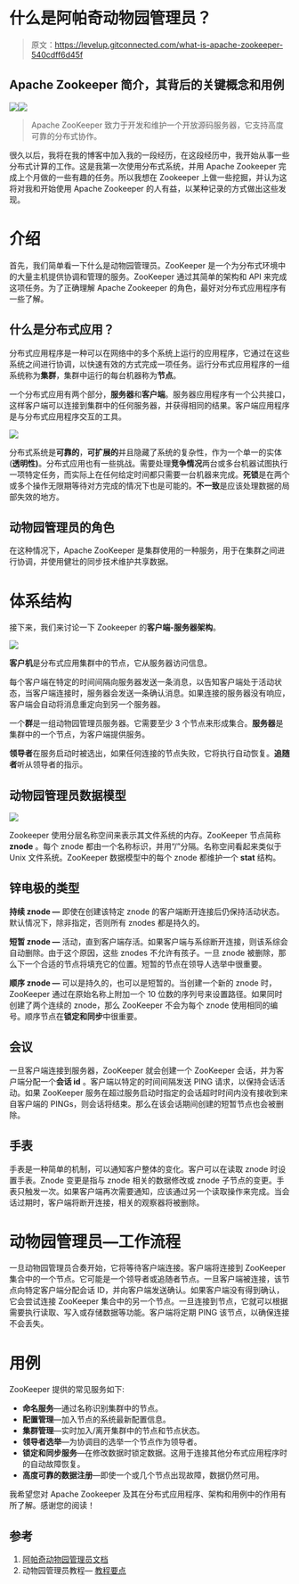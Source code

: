# 什么是阿帕奇动物园管理员？

> 原文：<https://levelup.gitconnected.com/what-is-apache-zookeeper-540cdff6d45f>

## Apache Zookeeper 简介，其背后的关键概念和用例

![](img/ebe4210b095bf01994971cd40c93cd24.png)![](img/d5acb06b568f69028ae7bb32cdf55f1f.png)

> Apache ZooKeeper 致力于开发和维护一个开放源码服务器，它支持高度可靠的分布式协作。

很久以后，我将在我的博客中加入我的一段经历，在这段经历中，我开始从事一些分布式计算的工作。这是我第一次使用分布式系统，并用 Apache Zookeeper 完成上个月做的一些有趣的任务。所以我想在 Zookeeper 上做一些挖掘，并认为这将对我和开始使用 Apache Zookeeper 的人有益，以某种记录的方式做出这些发现。

# 介绍

首先，我们简单看一下什么是动物园管理员。ZooKeeper 是一个为分布式环境中的大量主机提供协调和管理的服务。ZooKeeper 通过其简单的架构和 API 来完成这项任务。为了正确理解 Apache Zookeeper 的角色，最好对分布式应用程序有一些了解。

## 什么是分布式应用？

分布式应用程序是一种可以在网络中的多个系统上运行的应用程序，它通过在这些系统之间进行协调，以快速有效的方式完成一项任务。运行分布式应用程序的一组系统称为**集群**，集群中运行的每台机器称为**节点**。

一个分布式应用有两个部分，**服务器**和**客户端**。服务器应用程序有一个公共接口，这样客户端可以连接到集群中的任何服务器，并获得相同的结果。客户端应用程序是与分布式应用程序交互的工具。

![](img/b5e63e3dca9b3e343725428f77c4970e.png)

分布式系统是**可靠的**，**可扩展的**并且隐藏了系统的复杂性，作为一个单一的实体(**透明性)**。分布式应用也有一些挑战。需要处理**竞争情况**两台或多台机器试图执行一项特定任务，而实际上在任何给定时间都只需要一台机器来完成。**死锁**是在两个或多个操作无限期等待对方完成的情况下也是可能的。**不一致**是应该处理数据的局部失效的地方。

## 动物园管理员的角色

在这种情况下，Apache ZooKeeper 是集群使用的一种服务，用于在集群之间进行协调，并使用健壮的同步技术维护共享数据。

# 体系结构

接下来，我们来讨论一下 Zookeeper 的**客户端-服务器架构**。

![](img/c8ec8cb4a8440333558059974b44a2da.png)

**客户机**是分布式应用集群中的节点，它从服务器访问信息。

每个客户端在特定的时间间隔向服务器发送一条消息，以告知客户端处于活动状态，当客户端连接时，服务器会发送一条确认消息。如果连接的服务器没有响应，客户端会自动将消息重定向到另一个服务器。

一个**群**是一组动物园管理员服务器。它需要至少 3 个节点来形成集合。**服务器**是集群中的一个节点，为客户端提供服务。

**领导者**在服务启动时被选出，如果任何连接的节点失败，它将执行自动恢复。**追随者**听从领导者的指示。

## 动物园管理员数据模型

![](img/b14edc1a9a707d42fa18cda4596d1461.png)

Zookeeper 使用分层名称空间来表示其文件系统的内存。ZooKeeper 节点简称 **znode** 。每个 znode 都由一个名称标识，并用“/”分隔。名称空间看起来类似于 Unix 文件系统。ZooKeeper 数据模型中的每个 znode 都维护一个 **stat** 结构。

## 锌电极的类型

**持续 znode —** 即使在创建该特定 znode 的客户端断开连接后仍保持活动状态。默认情况下，除非指定，否则所有 znodes 都是持久的。

**短暂 znode —** 活动，直到客户端存活。如果客户端与系综断开连接，则该系综会自动删除。由于这个原因，这些 znodes 不允许有孩子。一旦 znode 被删除，那么下一个合适的节点将填充它的位置。短暂的节点在领导人选举中很重要。

**顺序 znode —** 可以是持久的，也可以是短暂的。当创建一个新的 znode 时，ZooKeeper 通过在原始名称上附加一个 10 位数的序列号来设置路径。如果同时创建了两个连续的 znode，那么 ZooKeeper 不会为每个 znode 使用相同的编号。顺序节点在**锁定和同步**中很重要。

## 会议

一旦客户端连接到服务器，ZooKeeper 就会创建一个 ZooKeeper 会话，并为客户端分配一个**会话 id** 。客户端以特定的时间间隔发送 PING 请求，以保持会话活动。如果 ZooKeeper 服务在超过服务启动时指定的会话超时时间内没有接收到来自客户端的 PINGs，则会话将结束。那么在该会话期间创建的短暂节点也会被删除。

## 手表

手表是一种简单的机制，可以通知客户整体的变化。客户可以在读取 znode 时设置手表。Znode 变更是指与 znode 相关的数据修改或 znode 子节点的变更。手表只触发一次。如果客户端再次需要通知，应该通过另一个读取操作来完成。当会话过期时，客户端将断开连接，相关的观察器将被删除。

# 动物园管理员—工作流程

一旦动物园管理员合奏开始，它将等待客户端连接。客户端将连接到 ZooKeeper 集合中的一个节点。它可能是一个领导者或追随者节点。一旦客户端被连接，该节点向特定客户端分配会话 ID，并向客户端发送确认。如果客户端没有得到确认，它会尝试连接 ZooKeeper 集合中的另一个节点。一旦连接到节点，它就可以根据需要执行读取、写入或存储数据等功能。客户端将定期 PING 该节点，以确保连接不会丢失。

# 用例

ZooKeeper 提供的常见服务如下:

*   **命名服务**—通过名称识别集群中的节点。
*   **配置管理**—加入节点的系统最新配置信息。
*   **集群管理**—实时加入/离开集群中的节点和节点状态。
*   **领导者选举**—为协调目的选举一个节点作为领导者。
*   **锁定和同步服务**—在修改数据时锁定数据。这用于连接其他分布式应用程序时的自动故障恢复。
*   **高度可靠的数据注册**—即使一个或几个节点出现故障，数据仍然可用。

我希望您对 Apache Zookeeper 及其在分布式应用程序、架构和用例中的作用有所了解。感谢您的阅读！

## 参考

1.  [阿帕奇动物园管理员文档](https://zookeeper.apache.org/)
2.  动物园管理员教程— [教程要点](https://www.tutorialspoint.com/zookeeper/index.htm)
